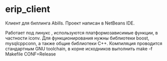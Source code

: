 # erip_client
Клиент для биллинга Abills.
Проект написан в NetBeans IDE.

Работает под линукс , используются платформозависимые функции, в частности iconv.
Для функционирования нужны библиотеки boost, mysqlcppconn, а также общие библиотеки C++.
Компиляция проводится стандартным GNU toolchain,
в корне исходников выполнить 
make -f Makefile CONF=Release
